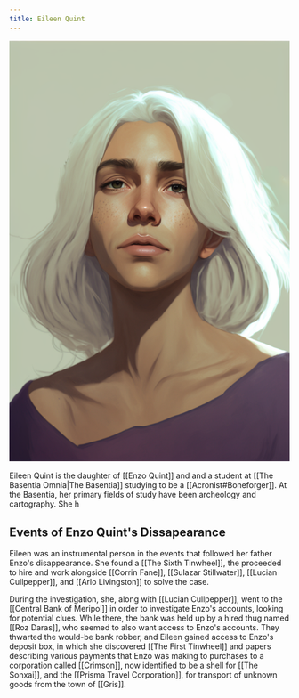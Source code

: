 ```yaml
---
title: Eileen Quint
---
```


![Eileen Quint|350](./images/Morne_portrait_of_a_young_woman_with_white_hair_she_is_a_studen_1fd1b3de-e5d3-4d5d-8d41-f2cec83ce3e2.png "right center vertical")

Eileen Quint is the daughter of [[Enzo Quint]] and and a student at [[The Basentia Omnia|The Basentia]] studying to be a [[Acronist#Boneforger]]. At the Basentia, her primary fields of study have been archeology and cartography. She h

## Events of Enzo Quint's Dissapearance

Eileen was an instrumental person in the events that followed her father Enzo's disappearance. She found a [[The Sixth Tinwheel]], the proceeded to hire and work alongside [[Corrin Fane]], [[Sulazar Stillwater]], [[Lucian Cullpepper]], and [[Arlo Livingston]] to solve the case.

During the investigation, she, along with [[Lucian Cullpepper]], went to the [[Central Bank of Meripol]] in order to investigate Enzo's accounts, looking for potential clues. While there, the bank was held up by a hired thug named [[Roz Daras]], who seemed to also want access to Enzo's accounts. They thwarted the would-be bank robber, and Eileen gained access to Enzo's deposit box, in which she discovered [[The First Tinwheel]] and papers describing various payments that Enzo was making to purchases to a corporation called [[Crimson]], now identified to be a shell for [[The Sonxai]], and the [[Prisma Travel Corporation]], for transport of unknown goods from the town of [[Gris]].

